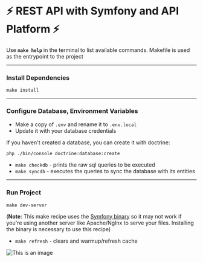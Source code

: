 # :zap: REST API with Symfony and API Platform :zap:

Use **`make help`** in the terminal to list available commands. Makefile is used as the entrypoint to the project

---

### Install Dependencies

`make install`

---

### Configure Database, Environment Variables

- Make a copy of `.env` and rename it to `.env.local`
- Update it with your database credentials

If you haven't created a database, you can create it with doctrine:

```bash
php ./bin/console doctrine:database:create
```

- `make checkdb` - prints the raw sql queries to be executed
- `make syncdb` - executes the queries to sync the database with its entities

---

### Run Project

`make dev-server`

(**Note**: This make recipe uses the [Symfony binary](https://symfony.com/download) so it may not work if you're using another server like Apache/NgInx to serve your files. Installing the binary is necessary to use this recipe)

- `make refresh` - clears and warmup/refresh cache



![This is an image](https://prnt.sc/20sqc10)
